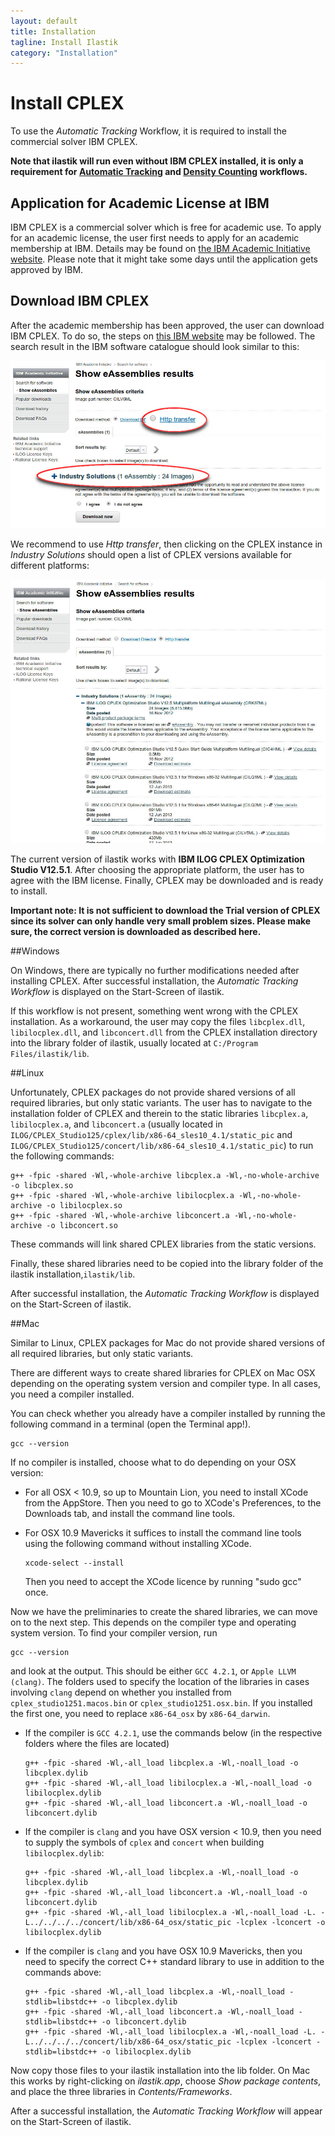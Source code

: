 ```yaml
---
layout: default
title: Installation
tagline: Install Ilastik
category: "Installation"
---
```


# Install CPLEX

To use the *Automatic Tracking* Workflow, it is required to install the commercial solver IBM CPLEX. 

**Note that ilastik will run even without IBM CPLEX installed, it is only a requirement for [Automatic Tracking]({{baseurl}}/documentation/tracking/tracking.html) and [Density Counting]({{baseurl}}/documentation/counting/counting.html) workflows.**

## Application for Academic License at IBM

IBM CPLEX is a commercial solver which is free for academic use.
To apply for an academic license, the user first needs to apply for an 
academic membership at IBM. Details may be found on
[the IBM Academic Initiative website](http://www-03.ibm.com/ibm/university/academic/pub/page/membership).
Please note that it might take some days until the application gets approved by IBM.

## Download IBM CPLEX

After the academic membership has been approved, the user can download IBM CPLEX. To do so, 
the steps on [this IBM website](http://www-03.ibm.com/ibm/university/academic/pub/jsps/assetredirector.jsp?asset_id=1070)
may be followed. 
The search result in the IBM software catalogue should look similar to this:
<div align="center"><img src="./fig/ibm_search_result.jpg"></div>

We recommend to use *Http transfer*, then clicking on the CPLEX instance in *Industry Solutions* should open
a list of CPLEX versions available for different platforms:
<div align="center"><img src="./fig/cplex_result.jpg"></div>

The current version of ilastik works with 
**IBM ILOG CPLEX Optimization Studio V12.5.1**.
After choosing the appropriate platform, the user has to agree with the IBM license. 
Finally, CPLEX may be downloaded and is ready to install.

**Important note: It is not sufficient to download the Trial version of CPLEX since its solver can only handle
very small problem sizes. Please make sure, the correct version is downloaded as described here.**


##Windows

On Windows, there are typically no further modifications needed after installing CPLEX. 
After successful installation, the *Automatic Tracking Workflow* is displayed on the Start-Screen of ilastik.

If this workflow is not present, something went wrong with the CPLEX installation. As a workaround,
the user may copy the files `libcplex.dll`, `libilocplex.dll`, 
and `libconcert.dll` from the CPLEX installation directory into the library folder of ilastik, usually
located at `C:/Program Files/ilastik/lib`.



##Linux

Unfortunately, CPLEX packages do not provide shared versions of all required libraries, but only 
static variants. The user has to navigate to the installation folder of CPLEX and therein to the 
static libraries `libcplex.a`, `libilocplex.a`, and `libconcert.a` (usually located in 
`ILOG/CPLEX_Studio125/cplex/lib/x86-64_sles10_4.1/static_pic` and `ILOG/CPLEX_Studio125/concert/lib/x86-64_sles10_4.1/static_pic`)
to run the following commands:

    g++ -fpic -shared -Wl,-whole-archive libcplex.a -Wl,-no-whole-archive -o libcplex.so
    g++ -fpic -shared -Wl,-whole-archive libilocplex.a -Wl,-no-whole-archive -o libilocplex.so
    g++ -fpic -shared -Wl,-whole-archive libconcert.a -Wl,-no-whole-archive -o libconcert.so

These commands will link shared CPLEX libraries from the static versions.

Finally, these shared libraries need to be copied into the library folder of the ilastik installation,`ilastik/lib`. 

After successful installation, the *Automatic Tracking Workflow* is displayed on the Start-Screen of ilastik.


##Mac

Similar to Linux, CPLEX packages for Mac do not provide shared versions of all required libraries, but only static variants.

There are different ways to create shared libraries for CPLEX on Mac OSX depending on the operating system version and compiler type.
In all cases, you need a compiler installed. 

You can check whether you already have a compiler installed by running the following command in a terminal (open the Terminal app!).
    
    gcc --version

If no compiler is installed, choose what to do depending on your OSX version:
- For all OSX < 10.9, so up to Mountain Lion, you need to install XCode from the AppStore. Then you need to go to XCode's Preferences, to the Downloads tab, and install the command line tools.
- For OSX 10.9 Mavericks it suffices to install the command line tools using the following command without installing XCode.

      xcode-select --install

  Then you need to accept the XCode licence by running "sudo gcc" once.


Now we have the preliminaries to create the shared libraries, we can move on to the next step. This depends on the compiler type and operating system version. To find your compiler version, run

    gcc --version

and look at the output. This should be either `GCC 4.2.1`, or `Apple LLVM (clang)`. The folders used to specify the location of the libraries in cases involving `clang` depend on whether you installed from `cplex_studio1251.macos.bin` or `cplex_studio1251.osx.bin`. If you installed the first one, you need to replace `x86-64_osx` by `x86-64_darwin`.


- If the compiler is `GCC 4.2.1`, use the commands below (in the respective folders where the files are located)

      g++ -fpic -shared -Wl,-all_load libcplex.a -Wl,-noall_load -o libcplex.dylib
      g++ -fpic -shared -Wl,-all_load libilocplex.a -Wl,-noall_load -o libilocplex.dylib
      g++ -fpic -shared -Wl,-all_load libconcert.a -Wl,-noall_load -o libconcert.dylib

- If the compiler is `clang` and you have OSX version < 10.9, then you need to supply the symbols of `cplex` and `concert` when building `libilocplex.dylib`:

      g++ -fpic -shared -Wl,-all_load libcplex.a -Wl,-noall_load -o libcplex.dylib
      g++ -fpic -shared -Wl,-all_load libconcert.a -Wl,-noall_load -o libconcert.dylib
      g++ -fpic -shared -Wl,-all_load libilocplex.a -Wl,-noall_load -L. -L../../../../concert/lib/x86-64_osx/static_pic -lcplex -lconcert -o libilocplex.dylib


- If the compiler is `clang` and you have OSX 10.9 Mavericks, then you need to specify the correct C++ standard library to use in addition to the commands above:

      g++ -fpic -shared -Wl,-all_load libcplex.a -Wl,-noall_load -stdlib=libstdc++ -o libcplex.dylib
      g++ -fpic -shared -Wl,-all_load libconcert.a -Wl,-noall_load -stdlib=libstdc++ -o libconcert.dylib
      g++ -fpic -shared -Wl,-all_load libilocplex.a -Wl,-noall_load -L. -L../../../../concert/lib/x86-64_osx/static_pic -lcplex -lconcert -stdlib=libstdc++ -o libilocplex.dylib

Now copy those files to your ilastik installation into the lib folder. On Mac this works by right-clicking on _ilastik.app_, choose _Show package contents_, and place the three libraries in _Contents/Frameworks_.

After a successful installation, the *Automatic Tracking Workflow* will appear on the Start-Screen of ilastik.

